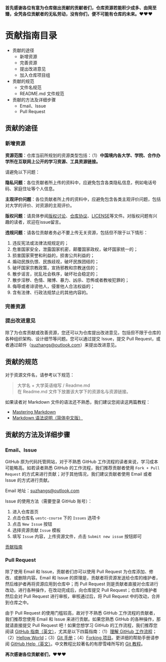 **首先感谢各位有意为仓库做出贡献的贡献者们，仓库资源若能积少成多、由简至臻，全凭各位贡献者的无私劳动，没有你们，便不可能有仓库的未来。:heart::heart::heart:**

# 贡献指南目录

- 贡献的途径
  - 新增资源
  - 完善资源
  - 提出改进意见
  - 加入仓库项目组
- 贡献的规范
  - 文件名规范
  - README.md 文件规范
- 贡献的方法及详细步骤
  - Email、Issue
  - Pull Request

## 贡献的途径

### 新增资源

**资源范围**：仓库当前所规划的资源类型包括：（1）**中国境内各大学、学院、合作办学所在互联网上公开的学习资源、工具资源链接。**

请避免以下问题：

**隐私问题**：各位贡献者所上传的资料中，应避免包含各类隐私信息，例如电话号码、家庭住址等个人信息。

**主观评价问题**：各位贡献者所上传的资料中，应避免包含各类主观评价问题，包括对大学的评价、对资源的主观评价。

**版权问题**：请具体参阅[版权讨论](https://github.com/Knowledge-Sharers/College-Student-Resource-Library/blob/main/assets/%E7%89%88%E6%9D%83%E8%AE%A8%E8%AE%BA.md)、[仓库协议](https://github.com/Knowledge-Sharers/College-Student-Resource-Library/blob/main/assets/%E4%BB%93%E5%BA%93%E5%8D%8F%E8%AE%AE.md)、[LICENSE](https://github.com/Knowledge-Sharers/College-Student-Resource-Library/blob/main/LICENSE)等文件。对版权问题有兴趣的读者，欢迎在issue留言。

**违规问题**：请各位贡献者务必不要上传无关资源，包括但不限于以下情形：

1. 违反宪法或法律法规规定的；
2. 危害国家安全，泄露国家机密，颠覆国家政权，破坏国家统一的；
3. 损害国家荣誉和利益的，损害公共利益的；
4. 煽动民族仇恨、民族歧视，破坏民族团结的；
5. 破坏国家宗教政策，宣扬邪教和宗教迷信的；
6. 散步谣言，扰乱社会秩序，破坏社会稳定的；
7. 散步淫秽、色情、赌博、暴力、凶杀、恐怖或者教唆犯罪的；
8. 侮辱或者诽谤他人，侵害他人合法权益的；
9. 含有法律、行政法规禁止的其他内容的。

### 完善资源



### 提出改进意见

除了为仓库贡献或改善资源，您还可以为仓库提出改进意见，包括但不限于仓库的各种组织架构、设计细节等问题。您可以通过提交 Issue，提交 Pull Request，或者通过邮件（suzhangs@outlook.com）来提出改进意见。

## 贡献的规范

对于资源文件名，请参考以下规范：

> 大学名  +  大学英语缩写  / Readme.md  
> 在 Readme.md   文件下放置该大学下的资源名与资源链接。

如果读者对 Markdown 文件的语法还不熟悉，我们建议您阅读这两篇教程：

- [Mastering Markdown](https://guides.github.com/features/mastering-markdown/)
- [Markdown 语法说明（简体中文版）](https://www.appinn.com/markdown/)


## 贡献的方法及详细步骤

### Email、Issue

GitHub 原为代码托管网站，对于不熟悉 GitHub 工作流程的读者来说，学习成本可能略高。如若读者熟悉 GitHub 的工作流程，我们推荐贡献者使用 `Fork + Pull Request` 的方式来进行贡献；对于其他情况，我们建议贡献者使用 Email 或者 Issue 的方式进行贡献。


Email 地址：suzhangs@outlook.com

Issue 的使用方法（需要登录 GitHub 账号）：

1. 进入仓库首页
2. 点击仓库名 `uestc-course` 下的 `Issues` 选项卡
3. 点击 `New Issue` 按钮
4. 选择资源贡献 `Issue` 模板
5. 填写 `Issue` 内容，上传资源文件，点击 `Submit new issue` 按钮即可

[贡献指南](https://github.com/Knowledge-Sharers/College-Student-Resource-Library/blob/main/assets/%E8%B4%A1%E7%8C%AE%E6%8C%87%E5%8D%97.md)
### Pull Request

除了使用 Email 和 Issue，贡献者们亦可以使用 Pull Request 为仓库添加、修改、或删除内容。Email 和 Issue 的原理是，贡献者将资源发送给仓库的维护者，然后维护者再将资源应用到仓库中；而 Pull Request 则是贡献者直接对仓库进行改动，进行各种操作，在改动完成后，向仓库提交 Pull Request；仓库的维护者然后会对 Pull Request 进行审核，审核通过后，将 Pull Request 中的改动，合并到仓库之中。

由于 Pull Request 的使用门槛较高，故对于不熟悉 GitHub 工作流程的贡献者，我们推荐您使用 Email 和 Issue 来进行贡献。如果您熟悉 GitHub 的各种操作，那就请直接提交 Pull Request 吧！如果您想学习 GitHub 的工作流程，我们推荐您阅读 [GitHub 指南（英文）](https://guides.github.com/)，尤其是以下四篇指南：（1）[理解 GitHub 工作流程](https://guides.github.com/introduction/flow/)；（2）[Hellow World](https://guides.github.com/activities/hello-world/)；（3）[Git 手册](https://guides.github.com/introduction/git-handbook/)；（4）[Forking 项目](https://guides.github.com/activities/forking/)。更详细的帮助手册请参阅 [GitHub Help（英文）](https://help.github.com/en)。中文教程比较著名的有廖雪峰所写的 [Git 教程](https://www.liaoxuefeng.com/wiki/896043488029600)。



**再次感谢各位贡献者们，:heart::heart::heart:**
